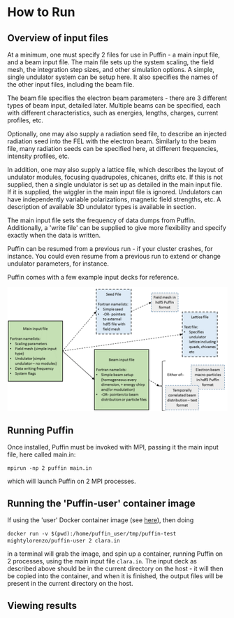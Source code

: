 # How to Run

## Overview of input files

At a minimum, one must specify 2 files for use in Puffin - a main input file, and a beam input file. The main file sets up the system scaling, the field mesh, the integration step sizes, and other simulation options. A simple, single undulator system can be setup here. It also specifies the names of the other input files, including the beam file.

The beam file specifies the electron beam parameters - there are 3 different types of beam input, detailed later. Multiple beams can be specified, each with different characteristics, such as energies, lengths, charges, current profiles, etc.

Optionally, one may also supply a radiation seed file, to describe an injected radiation seed into the FEL with the electron beam. Similarly to the beam file, many radiation seeds can be specified here, at different frequencies, intensity profiles, etc.

In addition, one may also supply a lattice file, which describes the layout of undulator modules, focusing quadrupoles, chicanes, drifts etc. If this is not supplied, then a single undulator is set up as detailed in the main input file. If it is supplied, the wiggler in the main input file is ignored. Undulators can have independently variable polarizations, magnetic field strengths, etc. A description of available 3D undulator types is available in section.

The main input file sets the frequency of data dumps from Puffin. Additionally, a 'write file' can be supplied to give more flexibility and specify exactly when the data is written.

Puffin can be resumed from a previous run - if your cluster crashes, for instance. You could even resume from a previous run to extend or change undulator parameters, for instance.

Puffin comes with a few example input decks for reference.

![Alt Text](InputFiles.png "A schematic of the Puffin input decks.")


## Running Puffin

Once installed, Puffin must be invoked with MPI, passing it the main input file, here called main.in:

```
mpirun -np 2 puffin main.in
```

which will launch Puffin on 2 MPI processes.

## Running the 'Puffin-user' container image

If using the 'user' Docker container image (see [here](BUILD.md)), then doing 
```
docker run -v $(pwd):/home/puffin_user/tmp/puffin-test mightylorenzo/puffin-user 2 clara.in
```
in a terminal will grab the image, and spin up a container, running Puffin on 2 processes, using the main input file `clara.in`. The input deck as described above should be in the current directory on the host - it will then be copied into the container, and when it is finished, the output files will be present in the current directory on the host.

## Viewing results
